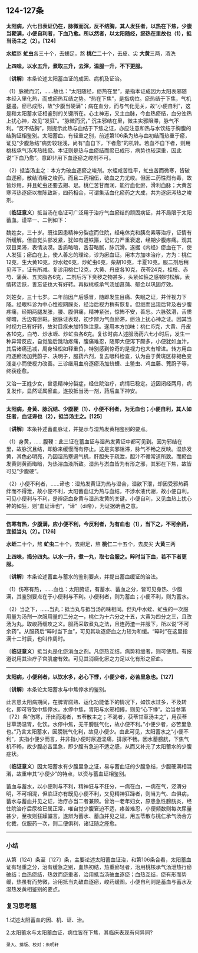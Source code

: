 ## 124-127条

**太阳病，六七日表证仍在，脉微而沉，反不结胸，其人发狂者，以热在下焦，少腹当鞕满，小便自利者，下血乃愈。所以然者，以太阳随经，瘀热在里故也（1），抵当汤主之（2）。[124]**

**水蛭**熬 **虻虫**各三十个，去翅足，熬 **桃仁**二十个，去皮、尖 **大黄**三两，酒洗

**上四味，以水五升，煮取三升，去滓，温服一升，不下更服。**

〔**讲解**〕本条论述太阳蓄血证的成因、病机及证治。

（1）脉微而沉，……故也：“太阳随经，瘀热在里”，是指本证成因为太阳表邪随本经入里化热，而成瘀热互结之势。“热在下焦”，是指病位。瘀热结于下焦，气机壅遏，瘀已成形，故“少腹当硬满”；病在血分，而与气化无关，故“小便自利”，这是和太阳蓄水证相鉴别的关键所在。心主神志，又主血脉，今血热瘀结，血分浊热上扰心神，故见“发狂”。“脉微而沉，”  沉主邪结在里，微主实邪阻滞，脉气不利。“反不结胸”，则提示此热与血结于下焦之证，亦应注意和热与水饮结于胸腹的结胸证相鉴别。太阳蓄血，有轻重之别，前述第106条为热与血初结而热重于瘀，证见“少腹急结”病势较轻浅，尚有“血自下，下者愈”的机转。若血不自下者，则用桃核承气汤泻热祛瘀。本证则是热与血瘀结而瘀已成形，病势也较深重，因此说“下血乃愈”。意即非用下血逐瘀之峻剂不可。

（2）抵当汤主之：本方为破血逐瘀之峻剂。水蛭咸苦性平，虻虫苦而微寒，皆破血逐瘀，散结消癥之峻药。而且二药相伍，破血之力尤峻。但因二药性烈有毒，故皆炒用，并且虻虫还要去翅、足。桃仁苦甘而润，能行血化瘀，滑利血脉；大黄苦寒泻热逐瘀以推陈致新，四药相合，可谓集活血化瘀药之大成，共为逐瘀泻热之峻剂。

〔**临证意义**〕抵当汤在临证可广泛用于治疗气血瘀结的顽固病证，并不局限于太阳蓄血。谨举一、二例如下：

魏姓女，三十岁。既往因患精神分裂症而住院，经电休克和胰岛素等治疗，证情有所缓解。但自觉头部发紧，犹如有道铁箍，记忆力严重衰退，经期少腹疼痛。观其双目呆滞，表情淡漠。舌质略暗，舌苔略腻，脉沉滑。遂据《内经》瘀血在下，使人发狂；瘀血在上，使人善忘的理论，诊为瘀血证。用本方加味治疗，方为：桃仁12克，生大黄10克，炒水蛭6克，炒虻虫6克，柴胡10克，半夏10克。服二剂后稍见泻下，证有所减。复诊用桃仁12克，大黄、丹皮各10克，茯苓24克，桂枝、赤芍、蒲黄、五灵脂各6克，二剂后泻下臭秽之物甚多，头紧如箍之感顿时松解，表情转活跃，善忘证也大有好转。再拟桃核承气汤加菖蒲、郁金以巩固疗效。

刘姓女，三十七岁。二年前因产后感冒，随即发生目痛、失眠之证，并伴视力下降。经眼科诊为中心性视网膜炎，经治后视力稍有恢复。但继而出现后背及右少腹疼痛，经期两腿发胀，腰、腹俱痛，精神紧张，惊怖不安，善忘。六脉弦滑，舌质绛暗，舌边有瘀斑。据脉证表现，初步辨为气血瘀滞，瘀浊上扰心神之证。因其当时视力已有好转，故对目疾未加特殊注意。遂用本方加味：桃仁I5克，大黄、丹皮各10克，白芍、炒水蛭、炒虻虫各6克。复诊时病人述服汤药六七小时后，发生一种异常反应，自觉脑后跳动疼痛，腹痛难忍，随即大便泻下颇多，小便犹如血汁，其后诸痛迅减，周身轻松如释重负，特别感到惊奇的是视力也大有增进。转方用血府逐瘀汤加茺蔚子、决明子，服药六剂，复去眼科检查，认为由于黄斑区棕褐色变浅变小而使视力改善。三诊继用血府逐瘀汤加蛴螬、土鳖虫、鸡血藤、茺蔚子等，终获痊愈。

又治一王姓少女，曾患精神分裂症，经住院治疗，病情已稳定。近因闭经两月，病复发作，显然证属瘀血，遂投抵当汤一剂，药后血下神安。

------

**太阳病，身黄、脉沉结、少腹鞕（1）、小便不利者，为无血也；小便自利，其人如狂者，血证谛也（2），抵当汤主之。[125]**

〔**讲解**〕本条补述蓄血脉证，并提示与湿热发黄相鉴别的要点。

（1）身黄，……腹鞕：此三证在蓄血证与湿热发黄证中都可见到。因为邪结在里，故脉沉且结，即脉来缓慢而有停止。这是实邪阻滞，脉气不畅之反映。湿热发黄，其色必明亮，乃因湿热壅遏气机，肝胆失于疏泄，胆汁不循常道所致。而瘀血发黄则黄而晦暗，为热溶血液所致。湿热与淤血皆为有形之邪，其邪在下焦，故皆可见“少腹硬”。

（2）小便不利者，……谛也：湿热发黄证为热与湿合，湿欲下泄，却因受邪热羁绊而不得泄，故小便不利，太阳蓄血证为热与血结，不涉水液代谢，故小便自利。可见小便利与不利，是辨瘀血身黄与湿热发黄的关键。小便自利，又见血热上扰心神的如狂，则“血证谛也”，“谛”（di帝），为证据确凿之意。

------

**伤寒有热，少腹满，应小便不利，今反利者，为有血也（1），当下之，不可余药，宜抵当丸（2）。[126]**

**水蛭**二十个，熬 **虻虫**二十个，去翅足，熬 **桃仁**二十五个，去皮尖 **大黄**三两

**上四味，捣分四丸。以水一升，煮一丸，取七合服之。晬时当下血，若不下者更服。**

〔**讲解**〕本条论述蓄血与蓄水的鉴别要点，并提出蓄血缓证的治法。

（1）伤寒有热，……血也：太阳腑证，有蓄水、蓄血之分，皆可见身热、少腹满，其鉴别要点在于小便利与不利。小便利者，则为蓄血；小便不利，则为蓄水。

（2）当之下，……当丸：抵当丸与抵当汤药味相同。但丸中水蛭、虻虫的一次服用量为汤剂一次服用量的二分之一，桃仁为十六分之十五，大黄为四分之三，且改汤为丸，取峻药缓攻之义。服药采取煮丸之法，且连药渣一并服下，所以说“不可余药”。从服药后“晬时当下血”，可见其攻逐瘀血之力较为和缓。“晬时”在这里指满十二时辰，也叫作周时。

〔**临证意义**〕抵当丸是化瘀消血之剂。凡瘀热互结，病势和缓者，则可使用。有报道说用其治疗子宫肌瘤有效。可见其消癥化瘀之力足以化有形之瘀血。

------

**太阳病，小便利者，以饮水多，必心下悸，小便少者，必苦里急也。[127]**

〔**讲解**〕本条论太阳蓄水与中焦停水的鉴别。

此言患太阳病期间，在脾胃腐熟、运化功能低下的情况下，如饮水过多，不及转化，即可导致中焦停水。水停中焦，胃阳与水邪相搏，则见“心下悸”。治当参第〔72〕条“伤寒，汗出而渴者，五苓散主之；不渴者，茯苓甘草汤主之”，用茯苓甘草汤温胃，化饮。水停中焦，无干膀胱气化，故小便不利。”小便少者，必苦里急也。”乃言太阳蓄水，因膀胱气化利，故见小便少。由此可见，太阳蓄水之“小便不利”，实指小便少而言，并非指小便时尿道涩痛，排尿不畅。因水蓄膀胱，下焦气机不畅，故少腹必苦里急，即少腹有急迫不适之感，从而又补充了太阳蓄水的少腹症状。

〔**临证意义**〕因太阳蓄水有少腹里急之证，易与蓄血证的少腹急结，少腹硬满相混淆，故重申其“小便少”的特点，以资与蓄血证相鉴别。

蓄血与蓄水，以小便利与不利，精神狂与不狂分，一病在血，一病在气，泾渭分明，不可相混，但临证亦有既见小便不利，又见精神狂躁者，则当为气、血俱病，蓄水与蓄血并见之证，治疗亦当二者兼顾。曾治一老年妇女，原患急性膀胱炎，经住院治疗后尿检已属正常，唯自觉少腹窘迫不适，疼苦难忍，小便频数则每次尿量甚少，至夜则狂躁讝言。遂辨为蓄水、蓄血并见之证，用五苓散与桃仁承气汤合方化裁，仅服药一次，则二便俱利，诸证随之痊愈。

------

### **小结**

从第〔124〕条至〔127〕条，主要论述太阳蓄血证治，和第106条合看，太阳蓄血证有轻重之分，治有缓急之别，血热初结，热重瘀轻者，治用桃核承气汤泄热行瘀破结；血热瘀结，热敛而瘀重者，治用抵当汤破血逐瘀；血热互结，瘀有形而势缓，热虽有而势微，治用抵当丸破血逐瘀，峻药缓图。小便自利则是蓄血与蓄水及湿热发黄相鉴别的要点。

### **复习思考题**

1.试述太阳蓄血的因、机、证、治。

2.太阳蓄水与太阳蓄血证，病位皆在下焦，其临床表现有何异同?

```
录入、排版、校对：朱明轩
```